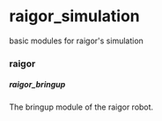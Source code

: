 # raigor_simulation
basic modules for raigor's simulation

### raigor
##### raigor_bringup
The bringup module of the raigor robot.

